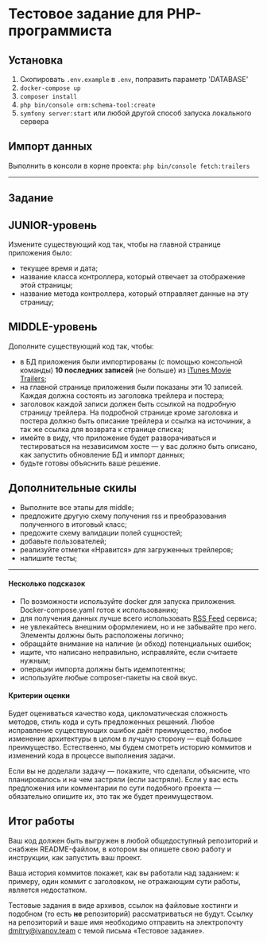 
Тестовое задание для PHP-программиста
=====================================

Установка
--------------
1) Скопировать `.env.example` в `.env`, поправить параметр 'DATABASE'
2) `docker-compose up`
3) `composer install`
4) `php bin/console orm:schema-tool:create`
5) `symfony server:start` или любой другой способ запуска локального сервера

Импорт данных
--------------

Выполнить в консоли в корне проекта: `php bin/console fetch:trailers`

---------





Задание
--------------

JUNIOR-уровень
--------------

Измените существующий код так, чтобы на главной странице приложения было:

- текущее время и дата;
- название класса контроллера, который отвечает за отображение этой страницы;
- название метода контроллера, который отправляет данные на эту страницу;

MIDDLE-уровень
--------------

Дополните существующий код так, чтобы:

- в БД приложения были импортированы (с помощью консольной команды) **10 последних записей** (не больше) из [iTunes Movie Trailers](https://trailers.apple.com);
- на главной странице приложения были показаны эти 10 записей. Каждая должна состоять из заголовка трейлера и постера;
- заголовок каждой записи должен быть ссылкой на подробную страницу трейлера. На подробной странице кроме заголовка и постера должно быть описание трейлера и ссылка на источиник, а так же ссылка для возврата к странице списка;
- имейте в виду, что приложение будет разворачиваться и тестироваться на независимом хосте — у вас должно быть описано, как запустить обновление БД и импорт данных;
- будьте готовы объяснить ваше решение.

Дополнительные скилы
--------------------

- Выполните все этапы для middle;
- предложите другую схему получения rss и преобразования полученного в итоговый класс;
- предожите схему валидации полей сущностей;
- добавьте пользователей;
- реализуйте отметки «Нравится» для загруженных трейлеров;
- напишите тесты;

------------------------

#### Несколько подсказок

- По возможности используйте docker для запуска приложения. Docker-compose.yaml готов к использованию;
- для получения данных лучше всего использовать [RSS Feed](https://trailers.apple.com/trailers/home/rss/newtrailers.rss) сервиса;
- не увлекайтесь внешним оформлением, но и не забывайте про него. Элементы должны быть расположены логично;
- обращайте внимание на наличие (и обход) потенциальных ошибок;
- ищите, что написано неправильно, исправляйте, если считаете нужным;
- операции импорта должны быть идемпотентны;
- используйте любые composer-пакеты на свой вкус.

#### Критерии оценки

Будет оцениваться качество кода, цикломатическая сложность методов, стиль кода и суть предложенных решений. Любое исправление существующих ошибок даёт преимущество, любое изменение архитектуры в целом в лучшую сторону — ещё большее преимущество. Естественно, мы будем смотреть историю коммитов и изменений кода в процессе выполнения задачи.

Если вы не доделали задачу — покажите, что сделали, объясните, что планировалось и на чем застряли (если застряли). Если у вас есть предложения или комментарии по сути подобного проекта — обязательно опишите их, это так же будет преимуществом.

Итог работы
-----------

Ваш код должен быть выгружен в любой общедоступный репозиторий и снабжен README-файлом, в котором вы опишете свою работу и инструкции, как запустить ваш проект. 

Ваша история коммитов покажет, как вы работали над заданием: к примеру, один коммит с заголовком, не отражающим сути работы, является недостатком.

Тестовые задания в виде архивов, ссылок на файловые хостинги и подобном (то есть **не** репозиторий) рассматриваться не будут. Ссылку на репозиторий и ваше имя необходимо отправить на электропочту [dmitry@ivanov.team](mailto:dmitry@ivanov.team) с темой письма «Тестовое задание».